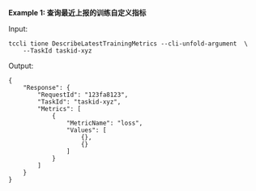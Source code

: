 **Example 1: 查询最近上报的训练自定义指标**



Input: 

```
tccli tione DescribeLatestTrainingMetrics --cli-unfold-argument  \
    --TaskId taskid-xyz
```

Output: 
```
{
    "Response": {
        "RequestId": "123fa8123",
        "TaskId": "taskid-xyz",
        "Metrics": [
            {
                "MetricName": "loss",
                "Values": [
                    {},
                    {}
                ]
            }
        ]
    }
}
```

